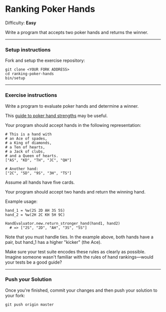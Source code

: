# Ranking Poker Hands

Difficulty: **Easy**

Write a program that accepts two poker hands and returns the winner.

---

### Setup instructions

Fork and setup the exercise repository:

```
git clone <YOUR FORK ADDRESS>
cd ranking-poker-hands
bin/setup
```

---

### Exercise instructions

Write a program to evaluate poker hands and determine a winner.

This [guide to poker hand strengths](https://github.com/moneypool/ranking-poker-hands) may be useful.

Your program should accept hands in the following representation:

```
# This is a hand with
# an Ace of spades,
# a King of diamonds,
# a Ten of hearts,
# a Jack of clubs,
# and a Queen of hearts.
["AS", "KD", "TH", "JC", "QH"]

# Another hand:
["2C", "5D", "9S", "3H", "TS"]
```

Assume all hands have five cards.

Your program should accept two hands and return the winning hand.

Example usage:

```
hand_1 = %w(2S 2D AH 3S 5S)
hand_2 = %w(2H 2C KH 5H 9C)

HandEvaluator.new.return_stronger_hand(hand1, hand2)
  # => ["2S", "2D", "AH", "3S", "5S"]
```

Note that you must handle ties. In the example above, both hands have a pair, but hand_1 has a higher "kicker" (the Ace).

Make sure your test suite encodes these rules as clearly as possible. Imagine someone wasn't familiar with the rules of hand rankings—would your tests be a good guide?

---

### Push your Solution

Once you're finished, commit your changes and then push your solution to your fork:

```
git push origin master
```
